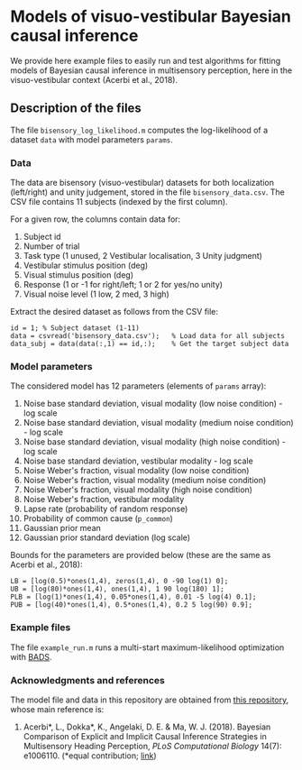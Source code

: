 # Models of visuo-vestibular Bayesian causal inference

We provide here example files to easily run and test algorithms for fitting models of Bayesian causal inference in multisensory perception, here in the visuo-vestibular context (Acerbi et al., 2018).

## Description of the files

The file `bisensory_log_likelihood.m` computes the log-likelihood of a dataset `data` with model parameters `params`.

### Data

The data are bisensory (visuo-vestibular) datasets for both localization (left/right) and unity judgement, stored in the file `bisensory_data.csv`. The CSV file contains 11 subjects (indexed by the first column).

For a given row, the columns contain data for:
1. Subject id
2. Number of trial
3. Task type (1 unused, 2 Vestibular localisation, 3 Unity judgment)
4. Vestibular stimulus position (deg)
5. Visual stimulus position (deg)
6. Response (1 or -1 for right/left; 1 or 2 for yes/no unity)
7. Visual noise level (1 low, 2 med, 3 high)

Extract the desired dataset as follows from the CSV file:
```
id = 1; % Subject dataset (1-11)
data = csvread('bisensory_data.csv');   % Load data for all subjects
data_subj = data(data(:,1) == id,:);    % Get the target subject data
```

### Model parameters

The considered model has 12 parameters (elements of `params` array):

1. Noise base standard deviation, visual modality (low noise condition) - log scale
2. Noise base standard deviation, visual modality (medium noise condition) - log scale
3. Noise base standard deviation, visual modality (high noise condition) - log scale
4. Noise base standard deviation, vestibular modality - log scale
5. Noise Weber's fraction, visual modality (low noise condition)
6. Noise Weber's fraction, visual modality (medium noise condition)
7. Noise Weber's fraction, visual modality (high noise condition)
8. Noise Weber's fraction, vestibular modality
9. Lapse rate (probability of random response)
10. Probability of common cause (`p_common`)
11. Gaussian prior mean
12. Gaussian prior standard deviation (log scale)

Bounds for the parameters are provided below (these are the same as Acerbi et al., 2018):
```
LB = [log(0.5)*ones(1,4), zeros(1,4), 0 -90 log(1) 0];
UB = [log(80)*ones(1,4), ones(1,4), 1 90 log(180) 1];
PLB = [log(1)*ones(1,4), 0.05*ones(1,4), 0.01 -5 log(4) 0.1];
PUB = [log(40)*ones(1,4), 0.5*ones(1,4), 0.2 5 log(90) 0.9];
```

### Example files

The file `example_run.m` runs a multi-start maximum-likelihood optimization with [BADS](https://github.com/acerbilab/bads).

### Acknowledgments and references

The model file and data in this repository are obtained from [this repository](https://github.com/lacerbi/visvest-causinf), whose main reference is:

1. Acerbi\*, L., Dokka\*, K., Angelaki, D. E. & Ma, W. J. (2018). Bayesian Comparison of Explicit and Implicit Causal Inference Strategies in Multisensory Heading Perception, *PLoS Computational Biology* 14(7): e1006110. (\*equal contribution; [link](https://journals.plos.org/ploscompbiol/article?id=10.1371/journal.pcbi.1006110))
